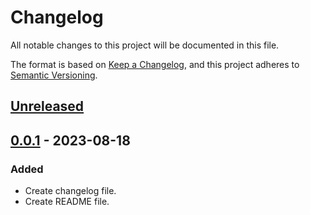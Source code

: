 # Changelog

All notable changes to this project will be documented in this file.

The format is based on [Keep a Changelog](https://keepachangelog.com/en/1.0.0/),
and this project adheres to [Semantic Versioning](https://semver.org/spec/v2.0.0.html).

## [Unreleased]

## [0.0.1] - 2023-08-18

### Added

- Create changelog file.
- Create README file.


[unreleased]: https://github.com/zeadrianojr/projeto-saude-py/tree/HEAD

[0.0.1]: https://github.com/zeadrianojr/projeto-saude-py/tree/0-0-1
